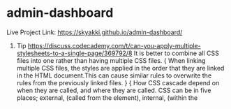 # admin-dashboard
Live Project Link:
https://skyakki.github.io/admin-dashboard/


1. Tip
https://discuss.codecademy.com/t/can-you-apply-multiple-stylesheets-to-a-single-page/369792/8
It is better to combine all CSS files into one rather than having multiple CSS files.
{
    When linking multiple CSS files, the styles are applied in the order that they are linked in the HTML document.This can cause similar rules to overwrite the rules from the previously linked files.
}
{
    How CSS cascade depend on when they are called, and where they are called. CSS can be in five places; external, (called from the <link> element), internal, (within the <style> element), in-line, (within the actual content), render agent, (declared by ones browser, such as Firefox or Chrome), or user defined, (created by the end user).

    The first style to cascade, is the user agent. In the absence of any other style-sheet, the user agent defines how things will appear.

    Second will be internal & external style-sheets. They will override the user agent, (and each other). The order of cascade, will be the order of appearance in the <head> element, the last one having final override.

    Third will be inline styles.

    Finally, whatever CSS the end-user has decided is best for themselves, (usually because of accessibility concerns), will override all that came before.
}


2. Question
Which is a better practice, using <img> in list item for icons or giving a class to list item and and change list-style-image in the CSS?


3. Learnings
Generally we want to avoid setting background-size property with the background shorthand.
But if needed we use it after setting position in shorthand starting with a '/' symbol.

4. Improvements
    Make grid column sizing flexible using autofill and repeat.
